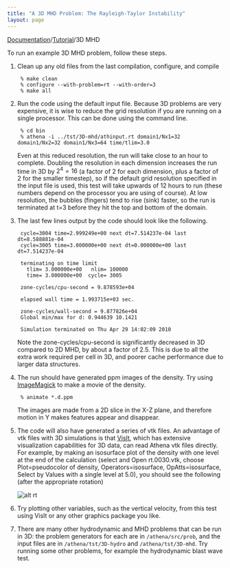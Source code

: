 ```yaml
---
title: "A 3D MHD Problem: The Rayleigh-Taylor Instability"
layout: page
---
```


[Documentation]({{site.baseurl}}/AthenaDocs)/[Tutorial]({{site.baseurl}}/AthenaDocsTut)/3D MHD

To run an example 3D MHD problem, follow these steps.

1. Clean up any old files from the last compilation, configure, and compile

        % make clean
        % configure --with-problem=rt --with-order=3
        % make all


2. Run the code using the default input file.  Because 3D problems are very expensive, it is wise to reduce the grid resolution if you are
   running on a single processor.  This can be done using the command line.

        % cd bin
        % athena -i ../tst/3D-mhd/athinput.rt domain1/Nx1=32 domain1/Nx2=32 domain1/Nx3=64 time/tlim=3.0

    Even at this reduced resolution, the run will take close to an hour to complete.  Doubling the resolution in each dimension increases the
    run time in 3D by $2^4=16$ (a factor of 2 for each dimension, plus a factor of 2 for the smaller timestep), so if the default grid
    resolution specified in the input file is used, this test will take upwards of 12 hours to run (these numbers depend on the processor you are
    using of course).  At low resolution, the bubbles (fingers) tend to rise (sink) faster, so the run is terminated at t=3 before they hit
    the top and bottom of the domain.

3. The last few lines output by the code should look like the following.

        cycle=3004 time=2.999249e+00 next dt=7.514237e-04 last dt=8.588881e-04
        cycle=3005 time=3.000000e+00 next dt=0.000000e+00 last dt=7.514237e-04
        
        terminating on time limit
          tlim= 3.000000e+00   nlim= 100000
          time= 3.000000e+00  cycle= 3005
        
        zone-cycles/cpu-second = 9.878593e+04
        
        elapsed wall time = 1.993715e+03 sec.
        
        zone-cycles/wall-second = 9.877826e+04
        Global min/max for d: 0.944639 10.1421
        
        Simulation terminated on Thu Apr 29 14:02:09 2010


    Note the zone-cycles/cpu-second is significantly decreased in 3D compared to 2D MHD, by about a factor of 2.5.  This is due to all the extra
    work required per cell in 3D, and poorer cache performance due to larger data structures.

4. The run should have generated ppm images of the density.  Try using [ImageMagick](http://www.imagemagick.org) to make a movie of the density.

        % animate *.d.ppm

    The images are made from a 2D slice in the X-Z plane, and therefore motion in Y makes features appear and disappear.

5. The code will also have generated a series of vtk files.  An advantage of vtk files with 3D simulations is that [VisIt](http://www.llnl.gov/visit),
   which has extensive visualization capabilities for 3D data, can read Athena vtk files directly.  For example, by making an isosurface plot of
   the density with one level at the end of the calculation (select and Open rt.0030.vtk, choose Plot=pseudocolor of density, Operators=isosurface,
   OpAtts=isosurface, Select by Values with a single level at 5.0),
   you should see the following (after the appropriate rotation)

    ![alt rt]({{site.baseurl}}/images/rt.png)

6. Try plotting other variables, such as the vertical velocity, from this test using VisIt or any other graphics package you like.
 
7. There are many other hydrodynamic and MHD problems that can be run in 3D: the problem generators for each are in 
`/athena/src/prob`, and the input files are in `/athena/tst/3D-hydro` and `/athena/tst/3D-mhd`.  Try running some
other problems, for example the hydrodynamic blast wave test.
